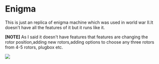 # Enigma
This is just an replica of enigma machine which was used in world war II.It doesn't have all the features of it but it runs like it.

**[NOTE]**
As I said it doesn't have features that features are changing the rotor position,adding new rotors,adding options to choose any three rotors from 4-5 rotors, plugbox etc.

![](https://j.gifs.com/nx8mj7.gif)
